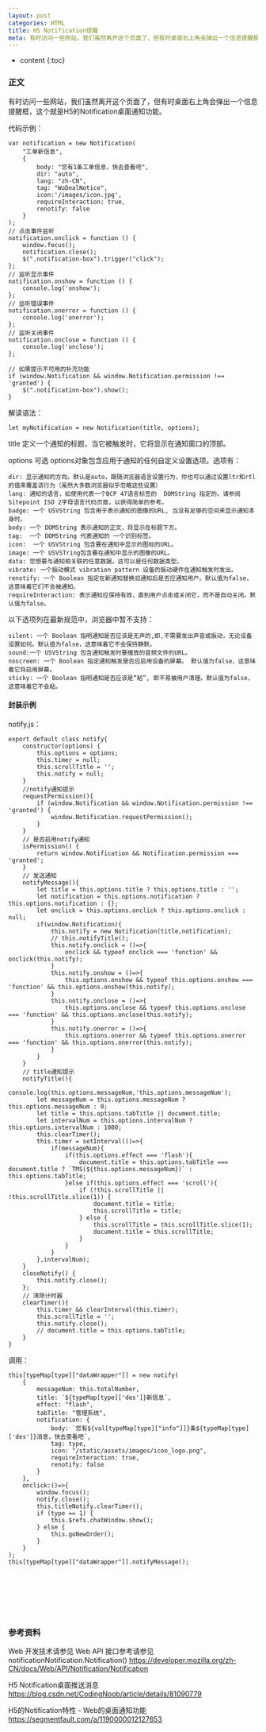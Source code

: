 ```yaml
---
layout: post
categories: HTML
title: H5 Notification提醒
meta: 有时访问一些网站，我们虽然离开这个页面了，但有时桌面右上角会弹出一个信息提醒框，这个就是H5的Notification桌面通知功能。
---
```

* content
{:toc}

### 正文

有时访问一些网站，我们虽然离开这个页面了，但有时桌面右上角会弹出一个信息提醒框，这个就是H5的Notification桌面通知功能。

代码示例：
```
var notification = new Notification(
    "工单新信息",
    {
        body: "您有1条工单信息，快去查看吧",
        dir: "auto",
        lang: "zh-CN",
        tag: "WoDealNotice",
        icon:'/images/icon.jpg',
        requireInteraction: true,
        renotify: false
    }
);
// 点击事件监听
notification.onclick = function () {
    window.focus();
    notification.close();
    $(".notification-box").trigger("click");
};
// 监听显示事件
notification.onshow = function () { 
    console.log('onshow'); 
};
// 监听错误事件
notification.onerror = function () { 
    console.log('onerror'); 
};
// 监听关闭事件
notification.onclose = function () { 
    console.log('onclose'); 
};

// 如果提示不可用的补充功能
if (window.Notification && window.Notification.permission !== 'granted') {
    $(".notification-box").show();
}
```

解读语法：
```
let myNotification = new Notification(title, options);
```

title  定义一个通知的标题，当它被触发时，它将显示在通知窗口的顶部。

options 可选
    options对象包含应用于通知的任何自定义设置选项。选项有： 

    dir: 显示通知的方向。默认是auto，跟随浏览器语言设置行为，你也可以通过设置ltr和rtl的值来覆盖该行为（虽然大多数浏览器似乎忽略这些设置）
    lang: 通知的语言，如使用代表一个BCP 47语言标签的  DOMString 指定的。请参阅Sitepoint ISO 2字母语言代码页面，以获得简单的参考。
    badge: 一个 USVString 包含用于表示通知的图像的URL, 当没有足够的空间来显示通知本身时。
    body: 一个 DOMString 表示通知的正文，将显示在标题下方。
    tag:  一个 DOMString 代表通知的 一个识别标签。
    icon:  一个 USVString 包含要在通知中显示的图标的URL。
    image: 一个 USVSTring包含要在通知中显示的图像的URL。
    data: 您想要与通知相关联的任意数据。这可以是任何数据类型。
    vibrate: 一个振动模式 vibration pattern 设备的振动硬件在通知触发时发出。
    renotify: 一个 Boolean 指定在新通知替换旧通知后是否应通知用户。默认值为false，这意味着它们不会被通知。
    requireInteraction: 表示通知应保持有效，直到用户点击或关闭它，而不是自动关闭。默认值为false。
    
以下选项列在最新规范中，浏览器中暂不支持：

    silent: 一个 Boolean 指明通知是否应该是无声的,即,不需要发出声音或振动，无论设备设置如何。默认值为false，这意味着它不会保持静默。
    sound:一个 USVString 包含通知触发时要播放的音频文件的URL。
    noscreen: 一个 Boolean 指定通知触发是否应启用设备的屏幕。 默认值为false，这意味着它将启用屏幕。
    sticky: 一个 Boolean 指明通知是否应该是“粘”, 即不易被用户清理。默认值为false，这意味着它不会粘。



#### 封装示例

notify.js：
```
export default class notify{
    constructor(options) {
        this.options = options;
        this.timer = null;
        this.scrollTitle = '';
        this.notify = null;
    }
    //notify通知提示
    requestPermission(){
        if (window.Notification && window.Notification.permission !== 'granted') {
            window.Notification.requestPermission();
        }
    }
    // 是否启用notify通知
    isPermission() {
        return window.Notification && Notification.permission === 'granted';
    }
    // 发送通知
    notifyMessage(){ 
        let title = this.options.title ? this.options.title : '';
        let notification = this.options.notification ? this.options.notification : {};
        let onclick = this.options.onclick ? this.options.onclick : null;
        if(window.Notification){
            this.notify = new Notification(title,notification);
            // this.notifyTitle();
            this.notify.onclick = ()=>{
                onclick && typeof onclick === 'function' && onclick(this.notify);
            }
            this.notify.onshow = ()=>{
                this.options.onshow && typeof this.options.onshow === 'function' && this.options.onshow(this.notify);
            }
            this.notify.onclose = ()=>{
                this.options.onclose && typeof this.options.onclose === 'function' && this.options.onclose(this.notify);
            }
            this.notify.onerror = ()=>{
                this.options.onerror && typeof this.options.onerror === 'function' && this.options.onerror(this.notify);
            }
        }
    }
    // title通知提示
    notifyTitle(){
        console.log(this.options.messageNum,'this.options.messageNum');
        let messageNum = this.options.messageNum ? this.options.messageNum : 0;
        let title = this.options.tabTitle || document.title;
        let intervalNum = this.options.intervalNum ? this.options.intervalNum : 1000;
        this.clearTimer();
        this.timer = setInterval(()=>{
            if(messageNum){
                if(this.options.effect === 'flash'){
                    document.title = this.options.tabTitle === document.title ? `TMS(${this.options.messageNum})` : this.options.tabTitle;
                }else if(this.options.effect === 'scroll'){
                    if (!this.scrollTitle || !this.scrollTitle.slice(1)) {
                        document.title = title;
                        this.scrollTitle = title;
                    } else {
                        this.scrollTitle = this.scrollTitle.slice(1);
                        document.title = this.scrollTitle;
                    }
                }
            }
        },intervalNum);
    }
    closeNotify() {
        this.notify.close();
    };
    // 清除计时器
    clearTimer(){
        this.timer && clearInterval(this.timer);
        this.scrollTitle = '';
        this.notify.close();
        // document.title = this.options.tabTitle;
    }
}
```

调用：
```
this[typeMap[type]["dataWrapper"]] = new notify(
    {
        messageNum: this.totalNumber,
        title: `${typeMap[type]['des']}新信息`,
        effect: "flash",
        tabTitle: "管理系统",
        notification: {
            body: `您有${val[typeMap[type]["info"]]}条${typeMap[type]['des']}消息，快去查看吧`,
            tag: type,
            icon: "/static/assets/images/icon_logo.png",
            requireInteraction: true,
            renotify: false
        }
    },
    onclick:()=>{
        window.focus();
        notify.close();
        this.titleNotify.clearTimer();
        if (type == 1) {
            this.$refs.chatWindow.show();
        } else {
            this.goNewOrder();
        }
    }
);
this[typeMap[type]["dataWrapper"]].notifyMessage();
```

<br/><br/><br/><br/><br/>
### 参考资料 

Web 开发技术请参见 Web API 接口参考请参见 notificationNotification.Notification() <https://developer.mozilla.org/zh-CN/docs/Web/API/Notification/Notification>

H5 Notification桌面推送消息 <https://blog.csdn.net/CodingNoob/article/details/81090779>

H5的Notification特性 - Web的桌面通知功能 <https://segmentfault.com/a/1190000012127653>



